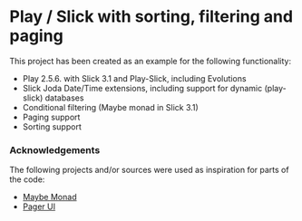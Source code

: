 # Play / Slick with sorting, filtering and paging

This project has been created as an example for the following functionality:
  - Play 2.5.6. with Slick 3.1 and Play-Slick, including Evolutions
  - Slick Joda Date/Time extensions, including support for dynamic (play-slick) databases
  - Conditional filtering (Maybe monad in Slick 3.1)
  - Paging support
  - Sorting support

### Acknowledgements
The following projects and/or sources were used as inspiration for parts of the code:
* [Maybe Monad](http://stackoverflow.com/questions/22036534/better-slick-dynamic-query-coding-style)
* [Pager UI](https://gist.github.com/kev009/4213593)
